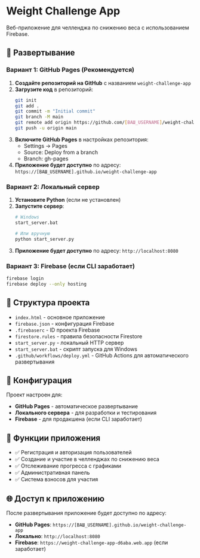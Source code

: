 # Weight Challenge App

Веб-приложение для челленджа по снижению веса с использованием Firebase.

## 🚀 Развертывание

### Вариант 1: GitHub Pages (Рекомендуется)

1. **Создайте репозиторий на GitHub** с названием `weight-challenge-app`
2. **Загрузите код** в репозиторий:
   ```bash
   git init
   git add .
   git commit -m "Initial commit"
   git branch -M main
   git remote add origin https://github.com/[ВАШ_USERNAME]/weight-challenge-app.git
   git push -u origin main
   ```
3. **Включите GitHub Pages** в настройках репозитория:
   - Settings → Pages
   - Source: Deploy from a branch
   - Branch: gh-pages
4. **Приложение будет доступно** по адресу: `https://[ВАШ_USERNAME].github.io/weight-challenge-app`

### Вариант 2: Локальный сервер

1. **Установите Python** (если не установлен)
2. **Запустите сервер**:
   ```bash
   # Windows
   start_server.bat
   
   # Или вручную
   python start_server.py
   ```
3. **Приложение будет доступно** по адресу: `http://localhost:8080`

### Вариант 3: Firebase (если CLI заработает)

```bash
firebase login
firebase deploy --only hosting
```

## 📁 Структура проекта

- `index.html` - основное приложение
- `firebase.json` - конфигурация Firebase
- `.firebaserc` - ID проекта Firebase
- `firestore.rules` - правила безопасности Firestore
- `start_server.py` - локальный HTTP сервер
- `start_server.bat` - скрипт запуска для Windows
- `.github/workflows/deploy.yml` - GitHub Actions для автоматического развертывания

## 🔧 Конфигурация

Проект настроен для:
- **GitHub Pages** - автоматическое развертывание
- **Локального сервера** - для разработки и тестирования
- **Firebase** - для продакшена (если CLI заработает)

## 📱 Функции приложения

- ✅ Регистрация и авторизация пользователей
- ✅ Создание и участие в челленджах по снижению веса
- ✅ Отслеживание прогресса с графиками
- ✅ Административная панель
- ✅ Система взносов для участия

## 🌐 Доступ к приложению

После развертывания приложение будет доступно по адресу:
- **GitHub Pages**: `https://[ВАШ_USERNAME].github.io/weight-challenge-app`
- **Локально**: `http://localhost:8080`
- **Firebase**: `https://weight-challenge-app-d6aba.web.app` (если заработает)
